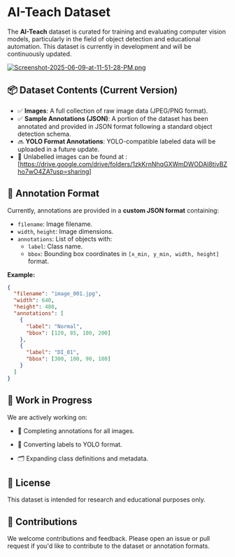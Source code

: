 # AI-Teach Dataset

The **AI-Teach** dataset is curated for training and evaluating computer vision models, particularly in the field of object detection and educational automation. This dataset is currently in development and will be continuously updated.

[![Screenshot-2025-06-09-at-11-51-28-PM.png](https://i.postimg.cc/rwc3Kmgn/Screenshot-2025-06-09-at-11-51-28-PM.png)](https://postimg.cc/vcq3KGJf)

## 📦 Dataset Contents (Current Version)

- ✅ **Images**: A full collection of raw image data (JPEG/PNG format).
- ✅ **Sample Annotations (JSON)**: A portion of the dataset has been annotated and provided in JSON format following a standard object detection schema.
- 🔜 **YOLO Format Annotations**: YOLO-compatible labeled data will be uploaded in a future update.
- 🔗 Unlabelled images can be found at : [https://drive.google.com/drive/folders/1zkKrnNhqGXWmDWODAl8tjvBZho7wO4ZA?usp=sharing]

## 🧾 Annotation Format

Currently, annotations are provided in a **custom JSON format** containing:
- `filename`: Image filename.
- `width`, `height`: Image dimensions.
- `annotations`: List of objects with:
  - `label`: Class name.
  - `bbox`: Bounding box coordinates in `[x_min, y_min, width, height]` format.

**Example:**
```json
{
  "filename": "image_001.jpg",
  "width": 640,
  "height": 480,
  "annotations": [
    {
      "label": "Normal",
      "bbox": [120, 85, 100, 200]
    },
    {
      "label": "DI_01",
      "bbox": [300, 100, 90, 180]
    }
  ]
}
```
## 🚧 Work in Progress
We are actively working on:

- 🔄 Completing annotations for all images.

- 🔁 Converting labels to YOLO format.

- 🗂️ Expanding class definitions and metadata.

## 📜 License
This dataset is intended for research and educational purposes only. 

## 🤝 Contributions
We welcome contributions and feedback. Please open an issue or pull request if you'd like to contribute to the dataset or annotation formats.
